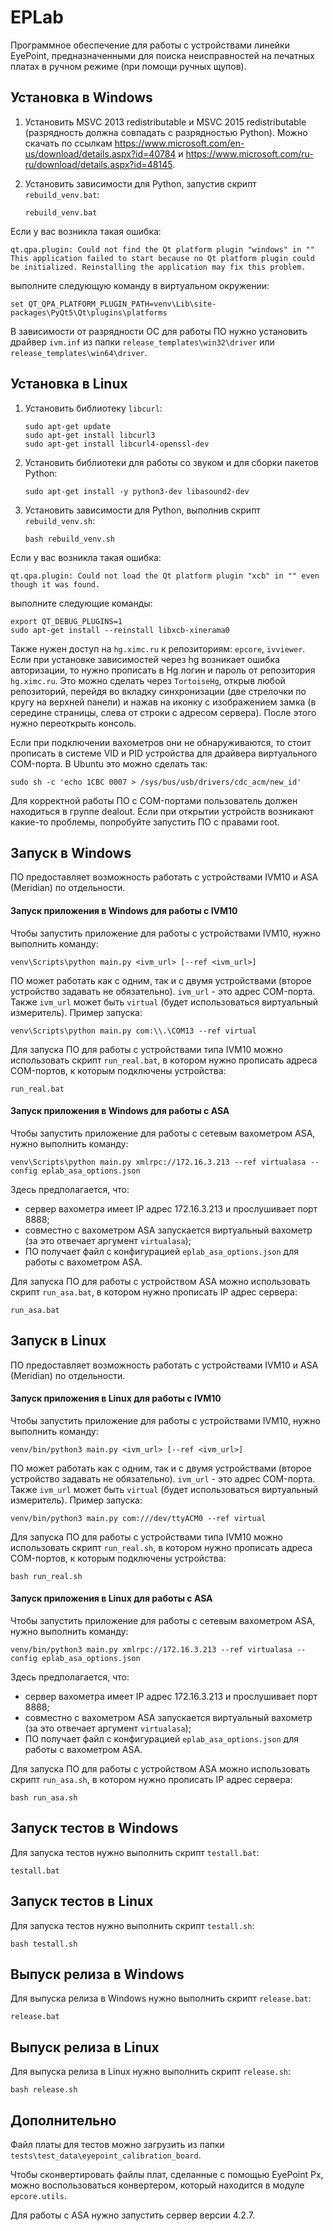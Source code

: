 # EPLab

Программное обеспечение для работы с устройствами линейки EyePoint, предназначенными для поиска неисправностей на печатных платах в ручном режиме (при помощи ручных щупов).

## Установка в Windows

1. Установить MSVC 2013 redistributable и MSVC 2015 redistributable (разрядность должна совпадать с разрядностью Python). Можно скачать по ссылкам https://www.microsoft.com/en-us/download/details.aspx?id=40784 и https://www.microsoft.com/ru-ru/download/details.aspx?id=48145.

2. Установить зависимости для Python, запустив скрипт `rebuild_venv.bat`:

   ```
   rebuild_venv.bat
   ```

Если у вас возникла такая ошибка:

```
qt.qpa.plugin: Could not find the Qt platform plugin "windows" in "" 
This application failed to start because no Qt platform plugin could be initialized. Reinstalling the application may fix this problem.
```

выполните следующую команду в виртуальном окружении:

```
set QT_QPA_PLATFORM_PLUGIN_PATH=venv\Lib\site-packages\PyQt5\Qt\plugins\platforms
```

В зависимости от разрядности ОС для работы ПО нужно установить драйвер `ivm.inf` из папки `release_templates\win32\driver` или `release_templates\win64\driver`.

## Установка в Linux

1. Установить библиотеку `libcurl`:

   ```
   sudo apt-get update
   sudo apt-get install libcurl3
   sudo apt-get install libcurl4-openssl-dev
   ```

2. Установить библиотеки для работы со звуком и для сборки пакетов Python:

   ```
   sudo apt-get install -y python3-dev libasound2-dev
   ```

3. Установить зависимости для Python, выполнив скрипт `rebuild_venv.sh`:

   ```
   bash rebuild_venv.sh
   ```

Если у вас возникла такая ошибка:

```
qt.qpa.plugin: Could not load the Qt platform plugin "xcb" in "" even though it was found.
```

выполните следующие команды:

```
export QT_DEBUG_PLUGINS=1
sudo apt-get install --reinstall libxcb-xinerama0
```

Также нужен доступ на `hg.ximc.ru` к репозиториям: `epcore`, `ivviewer`. Если при установке зависимостей через hg возникает ошибка авторизации, то нужно прописать в Hg логин и пароль от репозитория `hg.ximc.ru`. Это можно сделать через `TortoiseHg`, открыв любой репозиторий, перейдя во вкладку синхронизации (две стрелочки по кругу на верхней панели) и нажав на иконку с изображением замка (в середине страницы, слева от строки с адресом сервера). После этого нужно переоткрыть консоль.

Если при подключении вахометров они не обнаруживаются, то стоит прописать в системе VID и PID устройства для драйвера виртуального COM-порта. 
В Ubuntu это можно сделать так:

```
sudo sh -c 'echo 1CBC 0007 > /sys/bus/usb/drivers/cdc_acm/new_id'
```

Для корректной работы ПО с COM-портами пользователь должен находиться в группе dealout. Если при открытии устройств возникают какие-то проблемы, попробуйте запустить ПО с правами root.

## Запуск в Windows

ПО предоставляет возможность работать с устройствами IVM10 и ASA (Meridian) по отдельности.

#### Запуск приложения в Windows для работы с IVM10

Чтобы запустить приложение для работы с устройствами IVM10, нужно выполнить команду:

```
venv\Scripts\python main.py <ivm_url> [--ref <ivm_url>]
```
ПО может работать как с одним, так и с двумя устройствами (второе устройство задавать не обязательно). `ivm_url`  - это адрес COM-порта. Также `ivm_url` может быть `virtual` (будет использоваться виртуальный измеритель). Пример запуска:

```
venv\Scripts\python main.py com:\\.\COM13 --ref virtual
```

Для запуска ПО для работы с устройствами типа IVM10 можно использовать скрипт `run_real.bat`, в котором нужно прописать адреса COM-портов, к которым подключены устройства:

```
run_real.bat
```

#### Запуск приложения в Windows для работы с ASA

Чтобы запустить приложение для работы с сетевым вахометром ASA, нужно выполнить команду:

```
venv\Scripts\python main.py xmlrpc://172.16.3.213 --ref virtualasa --config eplab_asa_options.json
```

Здесь предполагается, что:

- сервер вахометра имеет IP адрес 172.16.3.213 и прослушивает порт 8888;
- совместно с вахометром ASA запускается виртуальный вахометр (за это отвечает аргумент `virtualasa`);
- ПО получает файл с конфигурацией `eplab_asa_options.json` для работы с вахометром ASA.

Для запуска ПО для работы с устройством ASA можно использовать скрипт `run_asa.bat`, в котором нужно прописать IP адрес сервера:

```
run_asa.bat
```

## Запуск в Linux

ПО предоставляет возможность работать с устройствами IVM10 и ASA (Meridian) по отдельности.

#### Запуск приложения в Linux для работы с IVM10

Чтобы запустить приложение для работы с устройствами IVM10, нужно выполнить команду:

```
venv/bin/python3 main.py <ivm_url> [--ref <ivm_url>]
```
ПО может работать как с одним, так и с двумя устройствами (второе устройство задавать не обязательно). `ivm_url`  - это адрес COM-порта. Также `ivm_url` может быть `virtual` (будет использоваться виртуальный измеритель). Пример запуска:

```
venv/bin/python3 main.py com:///dev/ttyACM0 --ref virtual
```

Для запуска ПО для работы с устройствами типа IVM10 можно использовать скрипт `run_real.sh`, в котором нужно прописать адреса COM-портов, к которым подключены устройства:

```
bash run_real.sh
```

#### Запуск приложения в Linux для работы с ASA

Чтобы запустить приложение для работы с сетевым вахометром ASA, нужно выполнить команду:

```
venv/bin/python3 main.py xmlrpc://172.16.3.213 --ref virtualasa --config eplab_asa_options.json
```

Здесь предполагается, что:

- сервер вахометра имеет IP адрес 172.16.3.213 и прослушивает порт 8888;
- совместно с вахометром ASA запускается виртуальный вахометр (за это отвечает аргумент `virtualasa`);
- ПО получает файл с конфигурацией `eplab_asa_options.json` для работы с вахометром ASA.

Для запуска ПО для работы с устройством ASA можно использовать скрипт `run_asa.sh`, в котором нужно прописать IP адрес сервера:

```
bash run_asa.sh
```

## Запуск тестов в Windows

Для запуска тестов нужно выполнить скрипт `testall.bat`:

```
testall.bat
```

## Запуск тестов в Linux

Для запуска тестов нужно выполнить скрипт `testall.sh`:

```
bash testall.sh
```

## Выпуск релиза в Windows

Для выпуска релиза в Windows нужно выполнить скрипт `release.bat`:

```
release.bat
```

## Выпуск релиза в Linux

Для выпуска релиза в Linux нужно выполнить скрипт `release.sh`:

```
bash release.sh
```

## Дополнительно

Файл платы для тестов можно загрузить из папки  `tests\test_data\eyepoint_calibration_board`.

Чтобы сконвертировать файлы плат, сделанные с помощью EyePoint Px, можно воспользоваться конвертером, который находится в модуле `epcore.utils`.

Для работы с ASA нужно запустить сервер версии 4.2.7.

